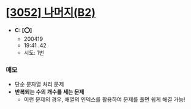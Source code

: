 # [[3052] 나머지(B2)](http://icpc.me/3052)

- **C: [:o:]**
  - 200419
  - 19:41 .42
  - 시도: 1번

### 메모
 - 단순 문자열 처리 문제
 - **반복되는 수의 개수를 세는 문제**
    - 이런 문제의 경우, 배열의 인덱스를 활용하여 문제를 풀면 쉽게 해결 가능!
